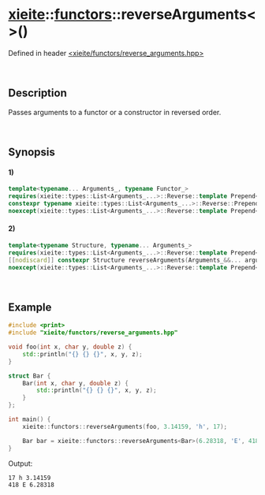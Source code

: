# [xieite](../../xieite.md)\:\:[functors](../../functors.md)\:\:reverseArguments\<\>\(\)
Defined in header [<xieite/functors/reverse_arguments.hpp>](../../../include/xieite/functors/reverse_arguments.hpp)

&nbsp;

## Description
Passes arguments to a functor or a constructor in reversed order.

&nbsp;

## Synopsis
#### 1)
```cpp
template<typename... Arguments_, typename Functor_>
requires(xieite::types::List<Arguments_...>::Reverse::template Prepend<Functor_>::template Apply<std::is_invocable>::value)
constexpr typename xieite::types::List<Arguments_...>::Reverse::Prepend<Functor_>::Apply<std::invoke_result>::type reverseArguments(Functor_&& functor, Arguments_&&... arguments)
noexcept(xieite::types::List<Arguments_...>::Reverse::template Prepend<Functor_>::template Apply<std::is_nothrow_invocable>::value);
```
#### 2)
```cpp
template<typename Structure, typename... Arguments_>
requires(xieite::types::List<Arguments_...>::Reverse::template Prepend<Structure>::template Apply<std::is_constructible>::value)
[[nodiscard]] constexpr Structure reverseArguments(Arguments_&&... arguments)
noexcept(xieite::types::List<Arguments_...>::Reverse::template Prepend<Structure>::template Apply<std::is_nothrow_constructible>::value);
```

&nbsp;

## Example
```cpp
#include <print>
#include "xieite/functors/reverse_arguments.hpp"

void foo(int x, char y, double z) {
    std::println("{} {} {}", x, y, z);
}

struct Bar {
    Bar(int x, char y, double z) {
        std::println("{} {} {}", x, y, z);
    }
};

int main() {
    xieite::functors::reverseArguments(foo, 3.14159, 'h', 17);

    Bar bar = xieite::functors::reverseArguments<Bar>(6.28318, 'E', 418);
}
```
Output:
```
17 h 3.14159
418 E 6.28318
```
